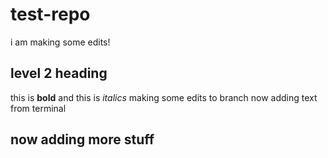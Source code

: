 # test-repo
i am making some edits!
## level 2 heading
this is **bold** and this is *italics*
making some edits to branch now
adding text from terminal
## now adding more stuff
